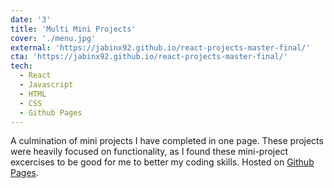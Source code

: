 ```yaml
---
date: '3'
title: 'Multi Mini Projects'
cover: './menu.jpg'
external: 'https://jabinx92.github.io/react-projects-master-final/'
cta: 'https://jabinx92.github.io/react-projects-master-final/'
tech:
  - React
  - Javascript
  - HTML
  - CSS
  - Github Pages
---
```


A culmination of mini projects I have completed in one page. These projects were heavily focused on functionality, as I found these mini-project excercises to be good for me to better my coding skills.
Hosted on [Github Pages](https://pages.github.com/).

